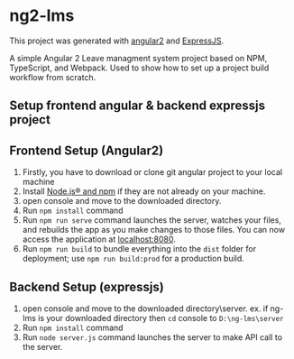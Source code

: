 # ng2-lms

This project was generated with [angular2](https://angular.io/docs/ts/latest/quickstart.html) and [ExpressJS](http://expressjs.com/).

A simple Angular 2 Leave managment system project based on NPM, TypeScript, and Webpack.
Used to show how to set up a project build workflow from scratch.

## Setup frontend angular & backend expressjs project

## Frontend Setup (Angular2)

1.  Firstly, you have to download or clone git angular project to your local machine
2.  Install [Node.js® and npm](https://nodejs.org/en/download/) if they are not already on your machine.
3.  open console and move to the downloaded directory.
4.  Run `npm install` command
5.  Run `npm run serve` command launches the server, watches your files, and rebuilds the app as you make changes to those files. You can now access the application at [localhost:8080](http://localhost:8080/).
6.  Run `npm run build` to bundle everything into the `dist` folder for deployment; use `npm run build:prod` for a production build.


## Backend Setup (expressjs)

1.  open console and move to the downloaded directory\server. ex. if ng-lms is your downloaded directory then `cd` console to  `D:\ng-lms\server`
2. Run `npm install` command
3. Run `node server.js` command launches the server to make API call to the server.
